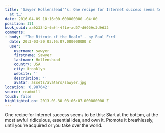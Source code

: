 ```yaml
---
title: 'Sawyer Hollenshead''s: One recipe for Internet success seems to be this: Start
  at t…'
date: 2016-04-09 18:16:00.600000000 -04:00
position: 311
book_uuid: aa923242-9a94-4f1e-ad57-d9669c3d9633
comments:
- body: '"The Bitcoin of the Realm" - by Paul Ford'
  date: 2013-03-30 03:06:07.000000000 Z
  user:
    username: sawyer
    firstname: Sawyer
    lastname: Hollenshead
    country: USA
    city: Brooklyn
    website: ''
    description: ''
    avatar: assets/avatars/sawyer.jpg
location: '0.987642'
source: readmill
touch: false
highlighted_on: 2013-03-30 03:06:07.000000000 Z
---
```


One recipe for Internet success seems to be this: Start at the bottom, at the most awful, ridiculous, essential idea, and own it. Promote it breathlessly, until you're acquired or you take over the world.